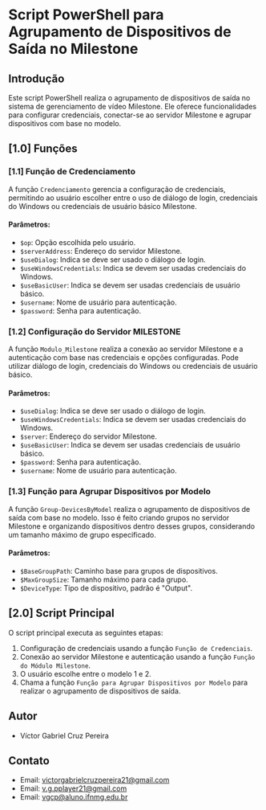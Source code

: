 # Script PowerShell para Agrupamento de Dispositivos de Saída no Milestone

## Introdução
Este script PowerShell realiza o agrupamento de dispositivos de saída no sistema de gerenciamento de vídeo Milestone. Ele oferece funcionalidades para configurar credenciais, conectar-se ao servidor Milestone e agrupar dispositivos com base no modelo.

## [1.0] Funções

### [1.1] Função de Credenciamento
A função `Credenciamento` gerencia a configuração de credenciais, permitindo ao usuário escolher entre o uso de diálogo de login, credenciais do Windows ou credenciais de usuário básico Milestone.

#### Parâmetros:
- `$op`: Opção escolhida pelo usuário.
- `$serverAddress`: Endereço do servidor Milestone.
- `$useDialog`: Indica se deve ser usado o diálogo de login.
- `$useWindowsCredentials`: Indica se devem ser usadas credenciais do Windows.
- `$useBasicUser`: Indica se devem ser usadas credenciais de usuário básico.
- `$username`: Nome de usuário para autenticação.
- `$password`: Senha para autenticação.

### [1.2] Configuração do Servidor MILESTONE
A função `Modulo_Milestone` realiza a conexão ao servidor Milestone e a autenticação com base nas credenciais e opções configuradas. Pode utilizar diálogo de login, credenciais do Windows ou credenciais de usuário básico.

#### Parâmetros:
- `$useDialog`: Indica se deve ser usado o diálogo de login.
- `$useWindowsCredentials`: Indica se devem ser usadas credenciais do Windows.
- `$server`: Endereço do servidor Milestone.
- `$useBasicUser`: Indica se devem ser usadas credenciais de usuário básico.
- `$password`: Senha para autenticação.
- `$username`: Nome de usuário para autenticação.

### [1.3] Função para Agrupar Dispositivos por Modelo
A função `Group-DevicesByModel` realiza o agrupamento de dispositivos de saída com base no modelo. Isso é feito criando grupos no servidor Milestone e organizando dispositivos dentro desses grupos, considerando um tamanho máximo de grupo especificado.

#### Parâmetros:
- `$BaseGroupPath`: Caminho base para grupos de dispositivos.
- `$MaxGroupSize`: Tamanho máximo para cada grupo.
- `$DeviceType`: Tipo de dispositivo, padrão é "Output".

## [2.0] Script Principal

O script principal executa as seguintes etapas:

1. Configuração de credenciais usando a função `Função de Credenciais`.
2. Conexão ao servidor Milestone e autenticação usando a função `Função do Módulo Milestone`.
3. O usuário escolhe entre o modelo 1 e 2.
4. Chama a função `Função para Agrupar Dispositivos por Modelo` para realizar o agrupamento de dispositivos de saída.

## Autor
- Víctor Gabriel Cruz Pereira

## Contato
- Email: victorgabrielcruzpereira21@gmail.com
- Email: v.g.pplayer21@gmail.com
- Email: vgcp@aluno.ifnmg.edu.br
